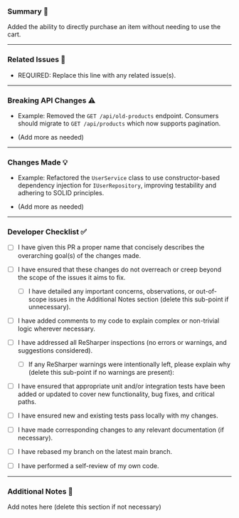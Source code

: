 ### Summary 🚀
<!-- REQUIRED: Provide a high-level summary of the changes. ---> 
Added the ability to directly purchase an item without needing to use the cart.

--------------------------------------------------------

### Related Issues 🔗
<!-- E.g., Closes #123 (You can link multiple issues, e.g., Closes #123, Fixes #456) -->
- REQUIRED: Replace this line with any related issue(s).

--------------------------------------------------------

### Breaking API Changes ⚠️

<!-- Please list any breaking changes introduced to API endpoints in this pull request. 
Explain the nature of the change and provide migration steps if applicable. (Delete this section if not applicable) -->

- Example: Removed the `GET /api/old-products` endpoint. Consumers should migrate to `GET /api/products` which now supports pagination.

- (Add more as needed)

--------------------------------------------------------

### Changes Made 💡

<!-- What was changed and why was it changed? Be detailed and include any relevant context or implementation details.--->

- Example: Refactored the `UserService` class to use constructor-based dependency injection for `IUserRepository`, improving testability and adhering to SOLID principles.

- (Add more as needed)

--------------------------------------------------------

### Developer Checklist ✅

- [ ] I have given this PR a proper name that concisely describes the overarching goal(s) of the changes made.

- [ ] I have ensured that these changes do not overreach or creep beyond the scope of the issues it aims to fix.

  - [ ] I have detailed any important concerns, observations, or out-of-scope issues in the Additional Notes section (delete this sub-point if unnecessary).

- [ ] I have added comments to my code to explain complex or non-trivial logic wherever necessary.

- [ ] I have addressed all ReSharper inspections (no errors or warnings, and suggestions considered).

  - [ ] If any ReSharper warnings were intentionally left, please explain why (delete this sub-point if no warnings are present):

- [ ] I have ensured that appropriate unit and/or integration tests have been added or updated to cover new functionality, bug fixes, and critical paths.

- [ ] I have ensured new and existing tests pass locally with my changes.

- [ ] I have made corresponding changes to any relevant documentation (if necessary).

- [ ] I have rebased my branch on the latest main branch.

- [ ] I have performed a self-review of my own code.

--------------------------------------------------------

### Additional Notes 📝
<!-- Add any other relevant information, context, or considerations for the reviewers. -->
Add notes here (delete this section if not necessary)
